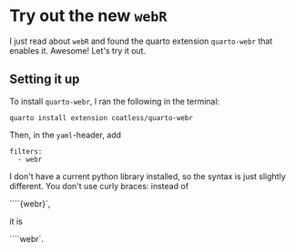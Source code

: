 # Try out the new `webR`

I just read about `webR` and found the quarto extension `quarto-webr` that enables it. 
Awesome!
Let's try it out.

## Setting it up

To install `quarto-webr`, I ran the following in the terminal:

```
quarto install extension coatless/quarto-webr
```

Then, in the `yaml`-header, add 

```
filters:
  - webr
```

I don't have a current python library installed, so the syntax is just slightly different.
You don't use curly braces: instead of

````{webr}`,

it is 

````webr`.
